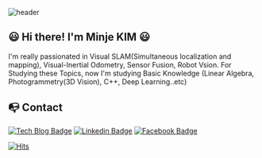 ![header](https://capsule-render.vercel.app/api?type=waving&color=timeGradient&height=200&section=header&text=Welcome!&fontSize=100&animation=fadeIn&fontAlignY=40)
## :smiley: Hi there! I'm Minje KIM :smiley:

I'm really passionated in Visual SLAM(Simultaneous localization and mapping), Visual-Inertial Odometry, Sensor Fusion, Robot Vsion.
For Studying these Topics, now I'm studying Basic Knowledge (Linear Algebra, Photogrammetry(3D Vision), C++, Deep Learning..etc) 

## :mailbox_with_no_mail: Contact
  [![Tech Blog Badge](http://img.shields.io/badge/-Tech%20blog-black?style=flat-square&logo=Notion&link=https://slamwithme.oopy.io/)](https://slamwithme.oopy.io/) [![Linkedin Badge](https://img.shields.io/badge/-LinkedIn-blue?style=flat-square&logo=Linkedin&logoColor=white&link=https://https://www.linkedin.com/in/minje-kim-8b804916a/)](https://https://www.linkedin.com/in/minje-kim-8b804916a/) [![Facebook Badge](https://img.shields.io/badge/facebook-1877f2?style=flat-square&logo=facebook&logoColor=white&link=https://www.facebook.com/profile.php?id=100001376853942)](https://www.facebook.com/profile.php?id=100001376853942)

[![Hits](https://hits.seeyoufarm.com/api/count/incr/badge.svg?url=https%3A%2F%2Fgithub.com%2Fminje-KIM&count_bg=%2379C83D&title_bg=%23555555&icon=googlehangouts.svg&icon_color=%23E7E7E7&title=VISIT&edge_flat=false)](https://hits.seeyoufarm.com)



	
 
